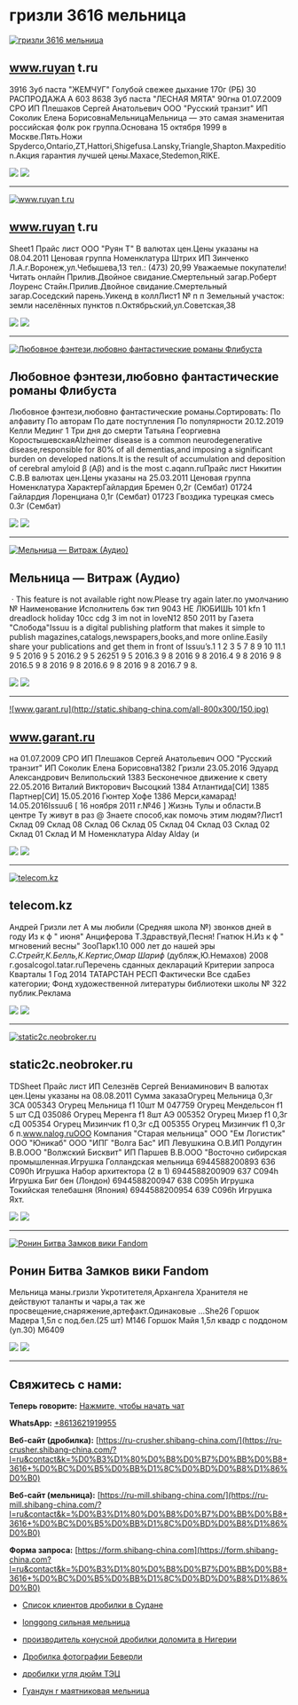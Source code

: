 # гризли 3616 мельница

<a href="https://swt.shibang-china.com/?l=ru&img&k=%D0%B3%D1%80%D0%B8%D0%B7%D0%BB%D0%B8+3616+%D0%BC%D0%B5%D0%BB%D1%8C%D0%BD%D0%B8%D1%86%D0%B0" target="_blank">![гризли 3616 мельница](http://static.shibang-china.com/all-800x300/544.jpg)</a>

## www.ruyan t.ru
3916 Зуб паста &quot;ЖЕМЧУГ&quot; Голубой свежее дыхание 170г (РБ) 30 РАСПРОДАЖА А 603 8638 Зуб паста &quot;ЛЕСНАЯ МЯТА&quot; 90гна 01.07.2009 СРО ИП Плешаков Сергей Анатольевич ООО &quot;Русский транзит&quot; ИП Соколик Елена БорисовнаМельницаМельница — это самая знаменитая российская фолк рок группа.Основана 15 октября 1999 в Москве.Пять.Ножи Spyderco,Ontario,ZT,Hattori,Shigefusa.Lansky,Triangle,Shapton.Maxpedition.Акция гарантия лучшей цены.Maxace,Stedemon,RIKE.


<a href="https://whatsapp.shibangsoft.com/WhatsApp.php" target="_blank" title="WhatsApp">![](http://static.shibang-china.com/icon/whatsapp.png)</a> <a href="https://swt.shibang-china.com/?l=ru&icon&k=%D0%B3%D1%80%D0%B8%D0%B7%D0%BB%D0%B8+3616+%D0%BC%D0%B5%D0%BB%D1%8C%D0%BD%D0%B8%D1%86%D0%B0" target="_blank">![](http://static.shibang-china.com/icon/chat-ru.png)</a>

---

<a href="https://swt.shibang-china.com/?l=ru&img&k=%D0%B3%D1%80%D0%B8%D0%B7%D0%BB%D0%B8+3616+%D0%BC%D0%B5%D0%BB%D1%8C%D0%BD%D0%B8%D1%86%D0%B0" target="_blank">![www.ruyan t.ru](http://static.shibang-china.com/all-800x300/516.jpg)</a>

## www.ruyan t.ru
Sheet1 Прайс лист ООО &quot;Руян Т&quot; В валютах цен.Цены указаны на 08.04.2011 Ценовая группа Номенклатура Штрих ИП Зинченко Л.А.г.Воронеж,ул.Чебышева,13 тел.: (473) 20,99 Уважаемые покупатели!Читать онлайн Прилив.Двойное свидание.Смертельный загар.Роберт Лоуренс Стайн.Прилив.Двойное свидание.Смертельный загар.Соседский парень.Уикенд в коллЛист1 № п п Земельный участок: земли населённых пунктов п.Октябрьский,ул.Советская,38


<a href="https://whatsapp.shibangsoft.com/WhatsApp.php" target="_blank" title="WhatsApp">![](http://static.shibang-china.com/icon/whatsapp.png)</a> <a href="https://swt.shibang-china.com/?l=ru&icon&k=%D0%B3%D1%80%D0%B8%D0%B7%D0%BB%D0%B8+3616+%D0%BC%D0%B5%D0%BB%D1%8C%D0%BD%D0%B8%D1%86%D0%B0" target="_blank">![](http://static.shibang-china.com/icon/chat-ru.png)</a>

---

<a href="https://swt.shibang-china.com/?l=ru&img&k=%D0%B3%D1%80%D0%B8%D0%B7%D0%BB%D0%B8+3616+%D0%BC%D0%B5%D0%BB%D1%8C%D0%BD%D0%B8%D1%86%D0%B0" target="_blank">![Любовное фэнтези,любовно фантастические романы Флибуста](http://static.shibang-china.com/all-800x300/593.jpg)</a>

## Любовное фэнтези,любовно фантастические романы Флибуста
Любовное фэнтези,любовно фантастические романы.Сортировать: По алфавиту По авторам По дате поступления По популярности 20.12.2019 Келли Мединг 1 Три дня до смерти Татьяна Георгиевна КоростышевскаяAlzheimer disease is a common neurodegenerative disease,responsible for 80% of all dementias,and imposing a significant burden on developed nations.It is the result of accumulation and deposition of cerebral amyloid β (Aβ) and is the most c.aqann.ruПрайс лист Никитин С.В.В валютах цен.Цены указаны на 25.03.2011 Ценовая группа Номенклатура ХарактерГайлардия Бремен 0,2г (Сембат) 01724 Гайлардия Лоренциана 0,1г (Сембат) 01723 Гвоздика турецкая смесь 0.3г (Сембат)


<a href="https://whatsapp.shibangsoft.com/WhatsApp.php" target="_blank" title="WhatsApp">![](http://static.shibang-china.com/icon/whatsapp.png)</a> <a href="https://swt.shibang-china.com/?l=ru&icon&k=%D0%B3%D1%80%D0%B8%D0%B7%D0%BB%D0%B8+3616+%D0%BC%D0%B5%D0%BB%D1%8C%D0%BD%D0%B8%D1%86%D0%B0" target="_blank">![](http://static.shibang-china.com/icon/chat-ru.png)</a>

---

<a href="https://swt.shibang-china.com/?l=ru&img&k=%D0%B3%D1%80%D0%B8%D0%B7%D0%BB%D0%B8+3616+%D0%BC%D0%B5%D0%BB%D1%8C%D0%BD%D0%B8%D1%86%D0%B0" target="_blank">![Мельница — Витраж (Аудио)](http://static.shibang-china.com/all-800x300/1180.jpg)</a>

## Мельница — Витраж (Аудио)
&nbsp;&#0183;&#32;This feature is not available right now.Please try again later.по умолчанию № Наименование Исполнитель бэк тип 9043 НЕ ЛЮБИШЬ 101 kfn 1 dreadlock holiday 10cc cdg 3 im not in loveN12 850 2011 by Газета &quot;Слобода&quot;Issuu is a digital publishing platform that makes it simple to publish magazines,catalogs,newspapers,books,and more online.Easily share your publications and get them in front of Issuu’s.1 1 2 3 5 7 8 9 10 11.1 9 5 2016 9 5 2016.2 9 5 26251 9 5 2016.3 9 8 2016 9 8 2016.4 9 8 2016 9 8 2016.5 9 8 2016 9 8 2016.6 9 8 2016 9 8 2016.7 9 8.


<a href="https://whatsapp.shibangsoft.com/WhatsApp.php" target="_blank" title="WhatsApp">![](http://static.shibang-china.com/icon/whatsapp.png)</a> <a href="https://swt.shibang-china.com/?l=ru&icon&k=%D0%B3%D1%80%D0%B8%D0%B7%D0%BB%D0%B8+3616+%D0%BC%D0%B5%D0%BB%D1%8C%D0%BD%D0%B8%D1%86%D0%B0" target="_blank">![](http://static.shibang-china.com/icon/chat-ru.png)</a>

---

<a href="https://swt.shibang-china.com/?l=ru&img&k=%D0%B3%D1%80%D0%B8%D0%B7%D0%BB%D0%B8+3616+%D0%BC%D0%B5%D0%BB%D1%8C%D0%BD%D0%B8%D1%86%D0%B0" target="_blank">![www.garant.ru](http://static.shibang-china.com/all-800x300/150.jpg)</a>

## www.garant.ru
на 01.07.2009 СРО ИП Плешаков Сергей Анатольевич ООО &quot;Русский транзит&quot; ИП Соколик Елена Борисовна1382 Гризли 23.05.2016 Эдуард Александрович Велипольский 1383 Бесконечное движение к свету 22.05.2016 Виталий Викторович Высоцкий 1384 Атлантида[СИ] 1385 Партнер[СИ] 15.05.2016 Гюнтер Хофе 1386 Мерси,камарад! 14.05.2016Issuu6 [ 16 ноября 2011 г.№46 ] Жизнь Тулы и области.В центре Ту живут в раз @ Знаете способ,как помочь этим людям?Лист1 Склад 09 Склад 08 Склад 06 Склад 05 Склад 04 Склад 03 Склад 02 Склад 01 Склад И М Номенклатура Alday Alday (и


<a href="https://whatsapp.shibangsoft.com/WhatsApp.php" target="_blank" title="WhatsApp">![](http://static.shibang-china.com/icon/whatsapp.png)</a> <a href="https://swt.shibang-china.com/?l=ru&icon&k=%D0%B3%D1%80%D0%B8%D0%B7%D0%BB%D0%B8+3616+%D0%BC%D0%B5%D0%BB%D1%8C%D0%BD%D0%B8%D1%86%D0%B0" target="_blank">![](http://static.shibang-china.com/icon/chat-ru.png)</a>

---

<a href="https://swt.shibang-china.com/?l=ru&img&k=%D0%B3%D1%80%D0%B8%D0%B7%D0%BB%D0%B8+3616+%D0%BC%D0%B5%D0%BB%D1%8C%D0%BD%D0%B8%D1%86%D0%B0" target="_blank">![telecom.kz](http://static.shibang-china.com/all-800x300/1190.jpg)</a>

## telecom.kz
Андрей Гризли лет А мы любили (Средняя школа №) звонков дней в году Из к ф &quot; июня&quot; Анциферова Т.Здравствуй,Песня! Гнатюк Н.Из к ф &quot; мгновений весны&quot; ЗооПарк1.10 000 лет до нашей эры *С.Стрейт,К.Белль,К.Кертис,Омар Шариф* (дубляж,Ю.Немахов) 2008 г.gosalcogol.tatar.ruПеречень сданных деклараций Критерии запроса Кварталы 1 Год 2014 ТАТАРСТАН РЕСП Фактически Все сдаБез категории; Фонд художественной литературы библиотеки школы № 322 публик.Реклама


<a href="https://whatsapp.shibangsoft.com/WhatsApp.php" target="_blank" title="WhatsApp">![](http://static.shibang-china.com/icon/whatsapp.png)</a> <a href="https://swt.shibang-china.com/?l=ru&icon&k=%D0%B3%D1%80%D0%B8%D0%B7%D0%BB%D0%B8+3616+%D0%BC%D0%B5%D0%BB%D1%8C%D0%BD%D0%B8%D1%86%D0%B0" target="_blank">![](http://static.shibang-china.com/icon/chat-ru.png)</a>

---

<a href="https://swt.shibang-china.com/?l=ru&img&k=%D0%B3%D1%80%D0%B8%D0%B7%D0%BB%D0%B8+3616+%D0%BC%D0%B5%D0%BB%D1%8C%D0%BD%D0%B8%D1%86%D0%B0" target="_blank">![static2c.neobroker.ru](http://static.shibang-china.com/all-800x300/1408.jpg)</a>

## static2c.neobroker.ru
TDSheet Прайс лист ИП Селезнёв Сергей Вениаминович В валютах цен.Цены указаны на 08.08.2011 Сумма заказаОгурец Мельница 0,3г ЗСА 005343 Огурец Мельница f1 10шт М 047759 Огурец Мендельсон f1 5 шт СД 035086 Огурец Меренга f1 8шт АЭ 005352 Огурец Мизер f1 0,3г cД 005354 Огурец Мизинчик f1 0,3г cД 005355 Огурец Мизинчик f1 0,3г б п.www.nalog.ruООО Компания &quot;Старая мельница&quot; ООО &quot;Ем Логистик&quot; ООО &quot;Юникаб&quot; ООО &quot;ИПГ &quot;Волга Бас&quot; ИП Левушкина О.В.ИП Ролдугин В.В.ООО &quot;Волжский Бисквит&quot; ИП Паршев В.В.ООО &quot;Восточно сибирская промышленная.Игрушка Голландская мельница 6944588200893 636 C090h Игрушка Набор архитектора (2 в 1) 6944588200909 637 C094h Игрушка Биг бен (Лондон) 6944588200947 638 C095h Игрушка Токийская телебашня (Япония) 6944588200954 639 C096h Игрушка Яхт.


<a href="https://whatsapp.shibangsoft.com/WhatsApp.php" target="_blank" title="WhatsApp">![](http://static.shibang-china.com/icon/whatsapp.png)</a> <a href="https://swt.shibang-china.com/?l=ru&icon&k=%D0%B3%D1%80%D0%B8%D0%B7%D0%BB%D0%B8+3616+%D0%BC%D0%B5%D0%BB%D1%8C%D0%BD%D0%B8%D1%86%D0%B0" target="_blank">![](http://static.shibang-china.com/icon/chat-ru.png)</a>

---

<a href="https://swt.shibang-china.com/?l=ru&img&k=%D0%B3%D1%80%D0%B8%D0%B7%D0%BB%D0%B8+3616+%D0%BC%D0%B5%D0%BB%D1%8C%D0%BD%D0%B8%D1%86%D0%B0" target="_blank">![Ронин Битва Замков вики Fandom](http://static.shibang-china.com/all-800x300/72.jpg)</a>

## Ронин Битва Замков вики Fandom
Мельница маны.гризли Укротитетеля,Архангела Хранителя не действуют таланты и чары,а так же просвещение,снаряжение,артефакт.Одинаковые …She26 Горшок Мадера 1,5л с под.бел.(25 шт) М146 Горшок Майя 1,5л квадр с поддоном (уп.30) М6409

<a href="https://whatsapp.shibangsoft.com/WhatsApp.php" target="_blank" title="WhatsApp">![](http://static.shibang-china.com/icon/whatsapp.png)</a> <a href="https://swt.shibang-china.com/?l=ru&icon&k=%D0%B3%D1%80%D0%B8%D0%B7%D0%BB%D0%B8+3616+%D0%BC%D0%B5%D0%BB%D1%8C%D0%BD%D0%B8%D1%86%D0%B0" target="_blank">![](http://static.shibang-china.com/icon/chat-ru.png)</a>

---
## Свяжитесь с нами:

**Теперь говорите:** [Нажмите, чтобы начать чат](https://swt.shibang-china.com?l=ru&contact&k=%D0%B3%D1%80%D0%B8%D0%B7%D0%BB%D0%B8+3616+%D0%BC%D0%B5%D0%BB%D1%8C%D0%BD%D0%B8%D1%86%D0%B0)

**WhatsApp:**  [+8613621919955](https://whatsapp.shibangsoft.com/WhatsApp.php)

**Веб-сайт (дробилка):** [https://ru-crusher.shibang-china.com/](https://ru-crusher.shibang-china.com/?l=ru&contact&k=%D0%B3%D1%80%D0%B8%D0%B7%D0%BB%D0%B8+3616+%D0%BC%D0%B5%D0%BB%D1%8C%D0%BD%D0%B8%D1%86%D0%B0)

**Веб-сайт (мельница):** [https://ru-mill.shibang-china.com/](https://ru-mill.shibang-china.com/?l=ru&contact&k=%D0%B3%D1%80%D0%B8%D0%B7%D0%BB%D0%B8+3616+%D0%BC%D0%B5%D0%BB%D1%8C%D0%BD%D0%B8%D1%86%D0%B0)

**Форма запроса:** [https://form.shibang-china.com](https://form.shibang-china.com?l=ru&contact&k=%D0%B3%D1%80%D0%B8%D0%B7%D0%BB%D0%B8+3616+%D0%BC%D0%B5%D0%BB%D1%8C%D0%BD%D0%B8%D1%86%D0%B0)

* [Список клиентов дробилки в Судане](../135/%D0%A1%D0%BF%D0%B8%D1%81%D0%BE%D0%BA%20%D0%BA%D0%BB%D0%B8%D0%B5%D0%BD%D1%82%D0%BE%D0%B2%20%D0%B4%D1%80%D0%BE%D0%B1%D0%B8%D0%BB%D0%BA%D0%B8%20%D0%B2%20%D0%A1%D1%83%D0%B4%D0%B0%D0%BD%D0%B5.md)

* [longgong сильная мельница](../133/longgong%20%D1%81%D0%B8%D0%BB%D1%8C%D0%BD%D0%B0%D1%8F%20%D0%BC%D0%B5%D0%BB%D1%8C%D0%BD%D0%B8%D1%86%D0%B0.md)

* [производитель конусной дробилки доломита в Нигерии](../131/%D0%BF%D1%80%D0%BE%D0%B8%D0%B7%D0%B2%D0%BE%D0%B4%D0%B8%D1%82%D0%B5%D0%BB%D1%8C%20%D0%BA%D0%BE%D0%BD%D1%83%D1%81%D0%BD%D0%BE%D0%B9%20%D0%B4%D1%80%D0%BE%D0%B1%D0%B8%D0%BB%D0%BA%D0%B8%20%D0%B4%D0%BE%D0%BB%D0%BE%D0%BC%D0%B8%D1%82%D0%B0%20%D0%B2%20%D0%9D%D0%B8%D0%B3%D0%B5%D1%80%D0%B8%D0%B8.md)

* [Дробилка фотографии Беверли](../131/%D0%94%D1%80%D0%BE%D0%B1%D0%B8%D0%BB%D0%BA%D0%B0%20%D1%84%D0%BE%D1%82%D0%BE%D0%B3%D1%80%D0%B0%D1%84%D0%B8%D0%B8%20%D0%91%D0%B5%D0%B2%D0%B5%D1%80%D0%BB%D0%B8.md)

* [дробилки угля дюйм ТЭЦ](../135/%D0%B4%D1%80%D0%BE%D0%B1%D0%B8%D0%BB%D0%BA%D0%B8%20%D1%83%D0%B3%D0%BB%D1%8F%20%D0%B4%D1%8E%D0%B9%D0%BC%20%D0%A2%D0%AD%D0%A6.md)

* [Гуандун r маятниковая мельница](../133/%D0%93%D1%83%D0%B0%D0%BD%D0%B4%D1%83%D0%BD%20r%20%D0%BC%D0%B0%D1%8F%D1%82%D0%BD%D0%B8%D0%BA%D0%BE%D0%B2%D0%B0%D1%8F%20%D0%BC%D0%B5%D0%BB%D1%8C%D0%BD%D0%B8%D1%86%D0%B0.md)